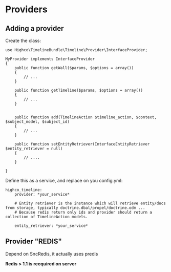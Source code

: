 # Providers

## Adding a provider

Create the class:

    use Highco\TimelineBundle\Timeline\Provider\InterfaceProvider;

    MyProvider implements InterfaceProvider
    {
        public function getWall($params, $options = array())
        {
            // ...
        }

        public function getTimeline($params, $options = array())
        {
            // ...
        }


        public function add(TimelineAction $timeline_action, $context, $subject_model, $subject_id)
        {
            // ...
        }

        public function setEntityRetriever(InterfaceEntityRetriever $entity_retriever = null)
        {
            // ....
        }

    }

Define this as a service, and replace on you config.yml:

    highco_timeline:
        provider: *your_service*

        # Entity retriever is the instance which will retrieve entity/docs from storage, typically doctrine.dbal/propel/doctrine.odm ...
        # Because redis return only ids and provider should return a collection of TimelineAction models.

        entity_retriever: *your_service*


## Provider "REDIS"

Depend on SncRedis, it actually uses predis

**Redis > 1.1 is recquired on server**

